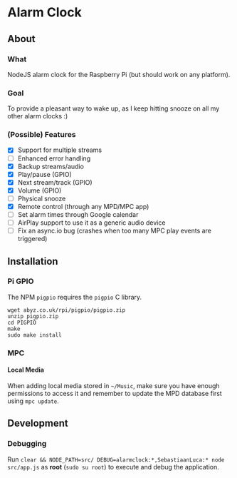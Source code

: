 # Alarm Clock

## About

### What
NodeJS alarm clock for the Raspberry Pi (but should work on any platform).

### Goal
To provide a pleasant way to wake up, as I keep hitting snooze on all my other alarm clocks :)

### (Possible) Features
- [x] Support for multiple streams
- [ ] Enhanced error handling
- [x] Backup streams/audio
- [x] Play/pause (GPIO)
- [x] Next stream/track (GPIO)
- [x] Volume (GPIO) 
- [ ] Physical snooze
- [x] Remote control (through any MPD/MPC app)
- [ ] Set alarm times through Google calendar
- [ ] AirPlay support to use it as a generic audio device
- [ ] Fix an async.io bug (crashes when too many MPC play events are triggered)

## Installation

### Pi GPIO

The NPM `pigpio` requires the `pigpio` C library.
 
 ```
 wget abyz.co.uk/rpi/pigpio/pigpio.zip
 unzip pigpio.zip
 cd PIGPIO
 make
 sudo make install
 ```
 
### MPC

#### Local Media

When adding local media stored in `~/Music`, make sure you have enough permissions to access it and remember to update the MPD database first using `mpc update`.

## Development

### Debugging
Run `clear && NODE_PATH=src/ DEBUG=alarmclock:*,SebastiaanLuca:* node src/app.js` as __root__ (`sudo su root`) to execute and debug the application.